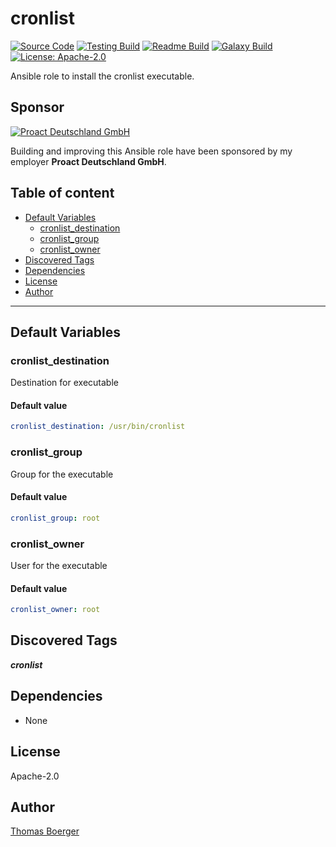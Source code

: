 # cronlist

[![Source Code](https://img.shields.io/badge/github-source%20code-blue?logo=github&logoColor=white)](https://github.com/rolehippie/cronlist) [![Testing Build](https://github.com/rolehippie/cronlist/workflows/testing/badge.svg)](https://github.com/rolehippie/cronlist/actions?query=workflow%3Atesting) [![Readme Build](https://github.com/rolehippie/cronlist/workflows/readme/badge.svg)](https://github.com/rolehippie/cronlist/actions?query=workflow%3Areadme) [![Galaxy Build](https://github.com/rolehippie/cronlist/workflows/galaxy/badge.svg)](https://github.com/rolehippie/cronlist/actions?query=workflow%3Agalaxy) [![License: Apache-2.0](https://img.shields.io/github/license/rolehippie/cronlist)](https://github.com/rolehippie/cronlist/blob/master/LICENSE)

Ansible role to install the cronlist executable.

## Sponsor

[![Proact Deutschland GmbH](https://proact.eu/wp-content/uploads/2020/03/proact-logo.png)](https://proact.eu)

Building and improving this Ansible role have been sponsored by my employer **Proact Deutschland GmbH**.

## Table of content

- [Default Variables](#default-variables)
  - [cronlist_destination](#cronlist_destination)
  - [cronlist_group](#cronlist_group)
  - [cronlist_owner](#cronlist_owner)
- [Discovered Tags](#discovered-tags)
- [Dependencies](#dependencies)
- [License](#license)
- [Author](#author)

---

## Default Variables

### cronlist_destination

Destination for executable

#### Default value

```YAML
cronlist_destination: /usr/bin/cronlist
```

### cronlist_group

Group for the executable

#### Default value

```YAML
cronlist_group: root
```

### cronlist_owner

User for the executable

#### Default value

```YAML
cronlist_owner: root
```

## Discovered Tags

**_cronlist_**


## Dependencies

- None

## License

Apache-2.0

## Author

[Thomas Boerger](https://github.com/tboerger)
